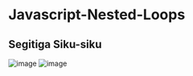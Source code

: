 # Javascript-Nested-Loops

## Segitiga Siku-siku
![image](https://user-images.githubusercontent.com/76932074/189513692-77276057-637a-46d5-bc4c-120ead89f042.png)
![image](https://user-images.githubusercontent.com/76932074/189513674-ee5b7887-b5e0-4d81-9dc9-1e4301be969a.png)

## 
